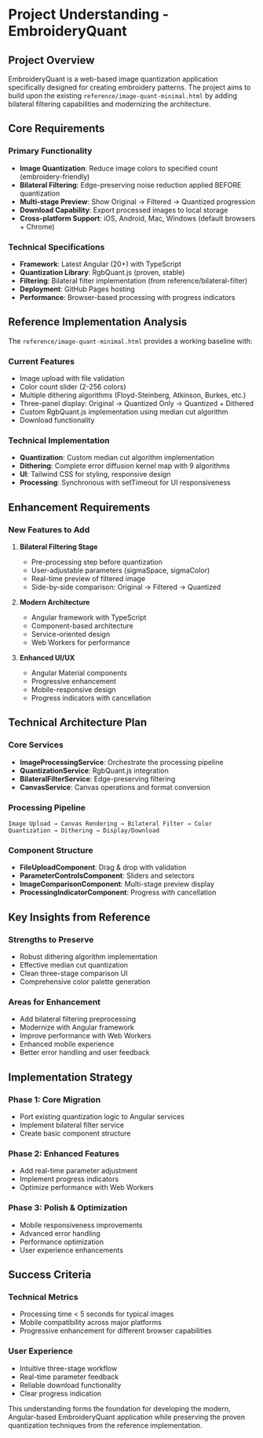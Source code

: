 # Project Understanding - EmbroideryQuant

## Project Overview

EmbroideryQuant is a web-based image quantization application specifically designed for creating embroidery patterns. The project aims to build upon the existing `reference/image-quant-minimal.html` by adding bilateral filtering capabilities and modernizing the architecture.

## Core Requirements

### Primary Functionality
- **Image Quantization**: Reduce image colors to specified count (embroidery-friendly)
- **Bilateral Filtering**: Edge-preserving noise reduction applied BEFORE quantization
- **Multi-stage Preview**: Show Original → Filtered → Quantized progression
- **Download Capability**: Export processed images to local storage
- **Cross-platform Support**: iOS, Android, Mac, Windows (default browsers + Chrome)

### Technical Specifications
- **Framework**: Latest Angular (20+) with TypeScript
- **Quantization Library**: RgbQuant.js (proven, stable)
- **Filtering**: Bilateral filter implementation (from reference/bilateral-filter)
- **Deployment**: GitHub Pages hosting
- **Performance**: Browser-based processing with progress indicators

## Reference Implementation Analysis

The `reference/image-quant-minimal.html` provides a working baseline with:

### Current Features
- Image upload with file validation
- Color count slider (2-256 colors)
- Multiple dithering algorithms (Floyd-Steinberg, Atkinson, Burkes, etc.)
- Three-panel display: Original → Quantized Only → Quantized + Dithered
- Custom RgbQuant.js implementation using median cut algorithm
- Download functionality

### Technical Implementation
- **Quantization**: Custom median cut algorithm implementation
- **Dithering**: Complete error diffusion kernel map with 9 algorithms
- **UI**: Tailwind CSS for styling, responsive design
- **Processing**: Synchronous with setTimeout for UI responsiveness

## Enhancement Requirements

### New Features to Add
1. **Bilateral Filtering Stage**
   - Pre-processing step before quantization
   - User-adjustable parameters (sigmaSpace, sigmaColor)
   - Real-time preview of filtered image
   - Side-by-side comparison: Original → Filtered → Quantized

2. **Modern Architecture**
   - Angular framework with TypeScript
   - Component-based architecture
   - Service-oriented design
   - Web Workers for performance

3. **Enhanced UI/UX**
   - Angular Material components
   - Progressive enhancement
   - Mobile-responsive design
   - Progress indicators with cancellation

## Technical Architecture Plan

### Core Services
- **ImageProcessingService**: Orchestrate the processing pipeline
- **QuantizationService**: RgbQuant.js integration
- **BilateralFilterService**: Edge-preserving filtering
- **CanvasService**: Canvas operations and format conversion

### Processing Pipeline
```
Image Upload → Canvas Rendering → Bilateral Filter → Color Quantization → Dithering → Display/Download
```

### Component Structure
- **FileUploadComponent**: Drag & drop with validation
- **ParameterControlsComponent**: Sliders and selectors
- **ImageComparisonComponent**: Multi-stage preview display
- **ProcessingIndicatorComponent**: Progress with cancellation

## Key Insights from Reference

### Strengths to Preserve
- Robust dithering algorithm implementation
- Effective median cut quantization
- Clean three-stage comparison UI
- Comprehensive color palette generation

### Areas for Enhancement
- Add bilateral filtering preprocessing
- Modernize with Angular framework
- Improve performance with Web Workers
- Enhanced mobile experience
- Better error handling and user feedback

## Implementation Strategy

### Phase 1: Core Migration
- Port existing quantization logic to Angular services
- Implement bilateral filter service
- Create basic component structure

### Phase 2: Enhanced Features
- Add real-time parameter adjustment
- Implement progress indicators
- Optimize performance with Web Workers

### Phase 3: Polish & Optimization
- Mobile responsiveness improvements
- Advanced error handling
- Performance optimization
- User experience enhancements

## Success Criteria

### Technical Metrics
- Processing time < 5 seconds for typical images
- Mobile compatibility across major platforms
- Progressive enhancement for different browser capabilities

### User Experience
- Intuitive three-stage workflow
- Real-time parameter feedback
- Reliable download functionality
- Clear progress indication

This understanding forms the foundation for developing the modern, Angular-based EmbroideryQuant application while preserving the proven quantization techniques from the reference implementation.